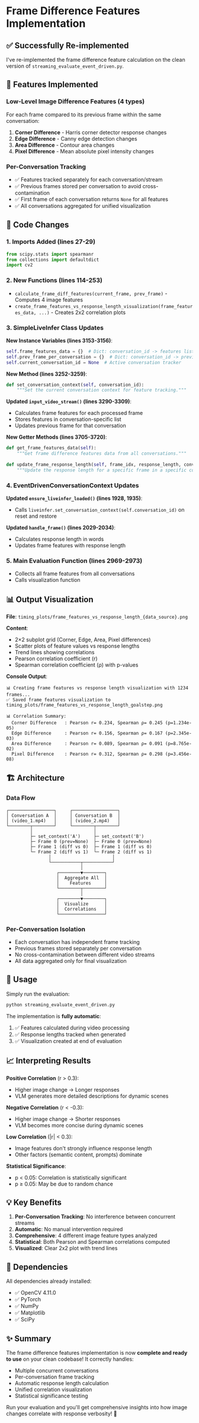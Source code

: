 # Frame Difference Features Implementation

## ✅ Successfully Re-implemented

I've re-implemented the frame difference feature calculation on the clean version of `streaming_evaluate_event_driven.py`.

## 🎯 Features Implemented

### Low-Level Image Difference Features (4 types)
For each frame compared to its previous frame within the same conversation:
1. **Corner Difference** - Harris corner detector response changes
2. **Edge Difference** - Canny edge detection changes
3. **Area Difference** - Contour area changes
4. **Pixel Difference** - Mean absolute pixel intensity changes

### Per-Conversation Tracking
- ✅ Features tracked separately for each conversation/stream
- ✅ Previous frames stored per conversation to avoid cross-contamination
- ✅ First frame of each conversation returns `None` for all features
- ✅ All conversations aggregated for unified visualization

## 📝 Code Changes

### 1. Imports Added (lines 27-29)
```python
from scipy.stats import spearmanr
from collections import defaultdict
import cv2
```

### 2. New Functions (lines 114-253)
- `calculate_frame_diff_features(current_frame, prev_frame)` - Computes 4 image features
- `create_frame_features_vs_response_length_visualization(frame_features_data, ...)` - Creates 2x2 correlation plots

### 3. SimpleLiveInfer Class Updates

**New Instance Variables (lines 3153-3156)**:
```python
self.frame_features_data = {}  # Dict: conversation_id -> features list
self.prev_frame_per_conversation = {}  # Dict: conversation_id -> previous frame
self.current_conversation_id = None  # Active conversation tracker
```

**New Method (lines 3252-3259)**:
```python
def set_conversation_context(self, conversation_id):
    """Set the current conversation context for feature tracking."""
```

**Updated `input_video_stream()` (lines 3290-3309)**:
- Calculates frame features for each processed frame
- Stores features in conversation-specific list
- Updates previous frame for that conversation

**New Getter Methods (lines 3705-3720)**:
```python
def get_frame_features_data(self):
    """Get frame difference features data from all conversations."""
    
def update_frame_response_length(self, frame_idx, response_length, conversation_id):
    """Update the response length for a specific frame in a specific conversation."""
```

### 4. EventDrivenConversationContext Updates

**Updated `ensure_liveinfer_loaded()` (lines 1928, 1935)**:
- Calls `liveinfer.set_conversation_context(self.conversation_id)` on reset and restore

**Updated `handle_frame()` (lines 2029-2034)**:
- Calculates response length in words
- Updates frame features with response length

### 5. Main Evaluation Function (lines 2969-2973)
- Collects all frame features from all conversations
- Calls visualization function

## 📊 Output Visualization

**File**: `timing_plots/frame_features_vs_response_length_{data_source}.png`

**Content**:
- 2×2 subplot grid (Corner, Edge, Area, Pixel differences)
- Scatter plots of feature values vs response lengths
- Trend lines showing correlations
- Pearson correlation coefficient (r)
- Spearman correlation coefficient (ρ) with p-values

**Console Output**:
```
📊 Creating frame features vs response length visualization with 1234 frames...
✅ Saved frame features visualization to timing_plots/frame_features_vs_response_length_goalstep.png

📊 Correlation Summary:
  Corner Difference   : Pearson r= 0.234, Spearman ρ= 0.245 (p=1.234e-05)
  Edge Difference     : Pearson r= 0.156, Spearman ρ= 0.167 (p=2.345e-03)
  Area Difference     : Pearson r= 0.089, Spearman ρ= 0.091 (p=8.765e-02)
  Pixel Difference    : Pearson r= 0.312, Spearman ρ= 0.298 (p=3.456e-08)
```

## 🏗️ Architecture

### Data Flow
```
┌─────────────────┐     ┌─────────────────┐
│ Conversation A  │     │ Conversation B  │
│ (video_1.mp4)   │     │ (video_2.mp4)   │
└────────┬────────┘     └────────┬────────┘
         │                       │
         ├─ set_context('A')     ├─ set_context('B')
         ├─ Frame 0 (prev=None)  ├─ Frame 0 (prev=None)
         ├─ Frame 1 (diff vs 0)  ├─ Frame 1 (diff vs 0)
         └─ Frame 2 (diff vs 1)  └─ Frame 2 (diff vs 1)
                │                       │
                └───────────┬───────────┘
                            │
                   ┌────────▼────────┐
                   │  Aggregate All  │
                   │    Features     │
                   └────────┬────────┘
                            │
                   ┌────────▼────────┐
                   │  Visualize      │
                   │  Correlations   │
                   └─────────────────┘
```

### Per-Conversation Isolation
- Each conversation has independent frame tracking
- Previous frames stored separately per conversation
- No cross-contamination between different video streams
- All data aggregated only for final visualization

## 🚀 Usage

Simply run the evaluation:
```bash
python streaming_evaluate_event_driven.py
```

The implementation is **fully automatic**:
1. ✅ Features calculated during video processing
2. ✅ Response lengths tracked when generated
3. ✅ Visualization created at end of evaluation

## 📈 Interpreting Results

**Positive Correlation** (r > 0.3):
- Higher image change → Longer responses
- VLM generates more detailed descriptions for dynamic scenes

**Negative Correlation** (r < -0.3):
- Higher image change → Shorter responses
- VLM becomes more concise during dynamic scenes

**Low Correlation** (|r| < 0.3):
- Image features don't strongly influence response length
- Other factors (semantic content, prompts) dominate

**Statistical Significance**:
- p < 0.05: Correlation is statistically significant
- p ≥ 0.05: May be due to random chance

## 💡 Key Benefits

1. **Per-Conversation Tracking**: No interference between concurrent streams
2. **Automatic**: No manual intervention required
3. **Comprehensive**: 4 different image feature types analyzed
4. **Statistical**: Both Pearson and Spearman correlations computed
5. **Visualized**: Clear 2x2 plot with trend lines

## 🔧 Dependencies

All dependencies already installed:
- ✅ OpenCV 4.11.0
- ✅ PyTorch
- ✅ NumPy
- ✅ Matplotlib
- ✅ SciPy

## ✨ Summary

The frame difference features implementation is now **complete and ready to use** on your clean codebase! It correctly handles:
- Multiple concurrent conversations
- Per-conversation frame tracking
- Automatic response length calculation
- Unified correlation visualization
- Statistical significance testing

Run your evaluation and you'll get comprehensive insights into how image changes correlate with response verbosity! 🎉

